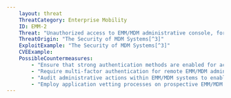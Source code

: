 ```yaml
---
    layout: threat
    ThreatCategory: Enterprise Mobility
    ID: EMM-2
    Threat: "Unauthorized access to EMM/MDM administrative console, for instance by exploiting EMM/MDM vulnerabilities"
    ThreatOrigin: "The Security of MDM Systems[^3]"
    ExploitExample: "The Security of MDM Systems[^3]"
    CVEExample:
    PossibleCountermeasures:
        - "Ensure that strong authentication methods are enabled for access to the administrative console."
        - "Require multi-factor authentication for remote EMM/MDM administration"
        - "Audit administrative actions within EMM/MDM systems to enable detection of unauthorized actions"
        - "Employ application vetting processes on prospective EMM/MDM solutions to reduce the risk attackers can gain unauthorized access to administrative functions."
---
```

